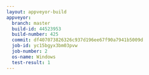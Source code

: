 ```yaml
---
layout: appveyor-build
appveyor:
  branch: master
  build-id: 44523953
  build-number: 425
  commit: df407073826326c937d196ee67f90a7941b5009d
  job-id: yc15bgyx3bm03pvw
  job-number: 2
  os-name: Windows
  test-result: 1
---
```

